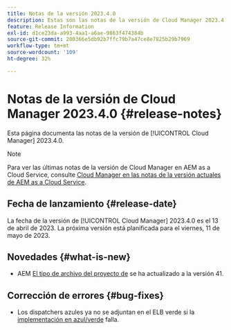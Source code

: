 ```yaml
---
title: Notas de la versión 2023.4.0
description: Estas son las notas de la versión de Cloud Manager 2023.4.0.
feature: Release Information
exl-id: d1ce23da-a993-4aa1-a6ae-9863f474384b
source-git-commit: 200366e5db92b7ffc79b7a47ce8e7825b29b7969
workflow-type: tm+mt
source-wordcount: '109'
ht-degree: 32%

---
```


# Notas de la versión de Cloud Manager 2023.4.0 {#release-notes}

Esta página documenta las notas de la versión de [!UICONTROL Cloud Manager] 2023.4.0.

>[!NOTE]
>
>Para ver las últimas notas de la versión de Cloud Manager en AEM as a Cloud Service, consulte [Cloud Manager en las notas de la versión actuales de AEM as a Cloud Service](https://experienceleague.adobe.com/docs/experience-manager-cloud-service/content/implementing/using-cloud-manager/release-notes-cloud-manager/release-notes-cm-current.html?lang=es).

## Fecha de lanzamiento {#release-date}

La fecha de la versión de [!UICONTROL Cloud Manager] 2023.4.0 es el 13 de abril de 2023. La próxima versión está planificada para el viernes, 11 de mayo de 2023.

## Novedades {#what-is-new}

* AEM [El tipo de archivo del proyecto de](https://experienceleague.adobe.com/docs/experience-manager-core-components/using/developing/archetype/overview.html?lang=es) se ha actualizado a la versión 41.

## Corrección de errores {#bug-fixes}

* Los dispatchers azules ya no se adjuntan en el ELB verde si la [implementación en azul/verde](/help/introduction.md#blue-green) falla.
